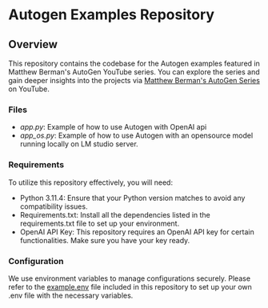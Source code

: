 # Autogen Examples Repository

## Overview

This repository contains the codebase for the Autogen examples featured in Matthew Berman's AutoGen YouTube series. You can explore the series and gain deeper insights into the projects via [Matthew Berman's AutoGen Series](https://youtube.com/playlist?list=PLp9pLaqAQbY2vUjGEVgz8yAOdJlyy3AQb&si=RCqWVdcujzj9vj0B) on YouTube.

### Files

- *app.py*: Example of how to use Autogen with OpenAI api
- *app_os.py*: Example of how to use Autogen with an opensource model running locally on LM studio server. 


### Requirements

To utilize this repository effectively, you will need:

- Python 3.11.4: Ensure that your Python version matches to avoid any compatibility issues.
- Requirements.txt: Install all the dependencies listed in the requirements.txt file to set up your environment.
- OpenAI API Key: This repository requires an OpenAI API key for certain functionalities. Make sure you have your key ready.

### Configuration

We use environment variables to manage configurations securely. Please refer to the [example.env](example.env) file included in this repository to set up your own .env file with the necessary variables.

